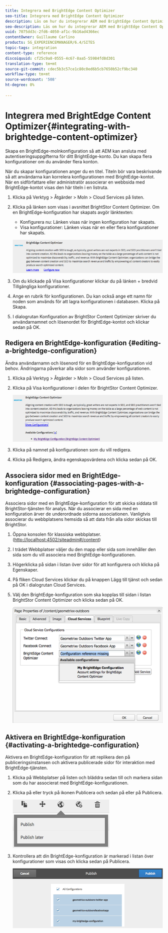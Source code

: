 ```yaml
---
title: Integrera med BrightEdge Content Optimizer
seo-title: Integrera med BrightEdge Content Optimizer
description: Läs om hur du integrerar AEM med BrightEdge Content Optimizer.
seo-description: Läs om hur du integrerar AEM med BrightEdge Content Optimizer.
uuid: 7075dd3c-2fd6-4050-af1c-9b16ad4366ec
contentOwner: Guillaume Carlino
products: SG_EXPERIENCEMANAGER/6.4/SITES
topic-tags: integration
content-type: reference
discoiquuid: cf25c9a8-0555-4c67-8aa5-55984fd8d301
translation-type: tm+mt
source-git-commit: cdec5b3c57ce1c80c0ed6b5cb7650b52cf9bc340
workflow-type: tm+mt
source-wordcount: '508'
ht-degree: 0%

---
```



# Integrera med BrightEdge Content Optimizer{#integrating-with-brightedge-content-optimizer}

Skapa en BrightEdge-molnkonfiguration så att AEM kan ansluta med autentiseringsuppgifterna för ditt BrightEdge-konto. Du kan skapa flera konfigurationer om du använder flera konton.

När du skapar konfigurationen anger du en titel. Titeln bör vara beskrivande så att användarna kan korrelera konfigurationen med BrightEdge-kontot. När en sidförfattare eller administratör associerar en webbsida med BrightEdge-kontot visas den här titeln i en listruta.

1. Klicka på Verktyg > Åtgärder > Moln > Cloud Services på listen.
1. Klicka på länken som visas i avsnittet BrightStor Content Optimizer. Om en BrightEdge-konfiguration har skapats avgör länktexten:

   * Konfigurera nu: Länken visas när ingen konfiguration har skapats.
   * Visa konfigurationer: Länken visas när en eller flera konfigurationer har skapats.

   ![chlimage_1-4](assets/chlimage_1-4.png)

1. Om du klickade på Visa konfigurationer klickar du på länken + bredvid Tillgängliga konfigurationer.
1. Ange en rubrik för konfigurationen. Du kan också ange ett namn för noden som används för att lagra konfigurationen i databasen. Klicka på Skapa.
1. I dialogrutan Konfiguration av BrightStor Content Optimizer skriver du användarnamnet och lösenordet för BrightEdge-kontot och klickar sedan på OK.

## Redigera en BrightEdge-konfiguration {#editing-a-brightedge-configuration}

Ändra användarnamn och lösenord för en BrightEdge-konfiguration vid behov. Ändringarna påverkar alla sidor som använder konfigurationen.

1. Klicka på Verktyg > Åtgärder > Moln > Cloud Services på listen.
1. Klicka på Visa konfigurationer i delen för BrightStor Content Optimizer.

   ![chlimage_1-5](assets/chlimage_1-5.png)

1. Klicka på namnet på konfigurationen som du vill redigera.
1. Klicka på Redigera, ändra egenskapsvärdena och klicka sedan på OK.

## Associera sidor med en BrightEdge-konfiguration {#associating-pages-with-a-brightedge-configuration}

Associera sidor med en BrightEdge-konfiguration för att skicka siddata till BrightStor-tjänsten för analys. När du associerar en sida med en konfiguration ärver de underordnade sidorna associationen. Vanligtvis associerar du webbplatsens hemsida så att data från alla sidor skickas till BrightStor.

1. Öppna konsolen för klassiska webbplatser. ([http://localhost:4502/siteadmin#/content](http://localhost:4502/siteadmin#/content))
1. I trädet Webbplatser väljer du den mapp eller sida som innehåller den sida som du vill associera med BrightEdge-konfigurationen.
1. Högerklicka på sidan i listan över sidor för att konfigurera och klicka på Egenskaper.
1. På fliken Cloud Services klickar du på knappen Lägg till tjänst och sedan på OK i dialogrutan Cloud Services.
1. Välj den BrightEdge-konfiguration som ska kopplas till sidan i listan BrightStor Content Optimizer och klicka sedan på OK.

   ![chlimage_1-6](assets/chlimage_1-6.png)

## Aktivera en BrightEdge-konfiguration {#activating-a-brightedge-configuration}

Aktivera en BrightEdge-konfiguration för att replikera den på publiceringsinstansen och aktivera publicerade sidor för interaktion med BrightEdge-tjänsten.

1. Klicka på Webbplatser på listen och bläddra sedan till och markera sidan som du har associerat med BrightEdge-konfigurationen.
1. Klicka på eller tryck på ikonen Publicera och sedan på eller på Publicera.

   ![chlimage_1-7](assets/chlimage_1-7.png)

1. Kontrollera att din BrightEdge-konfiguration är markerad i listan över konfigurationer som visas och klicka sedan på Publicera.

   ![chlimage_1-8](assets/chlimage_1-8.png)

